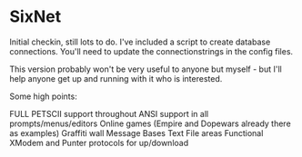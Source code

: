 # SixNet
Initial checkin, still lots to do.  I've included a script to create database connections.  You'll need to update the connectionstrings in the config files.  

This version probably won't be very useful to anyone but myself - but I'll help anyone get up and running with it who is interested.

Some high points:

FULL PETSCII support throughout
ANSI support in all prompts/menus/editors
Online games (Empire and Dopewars already there as examples)
Graffiti wall
Message Bases
Text File areas
Functional XModem and Punter protocols for up/download

